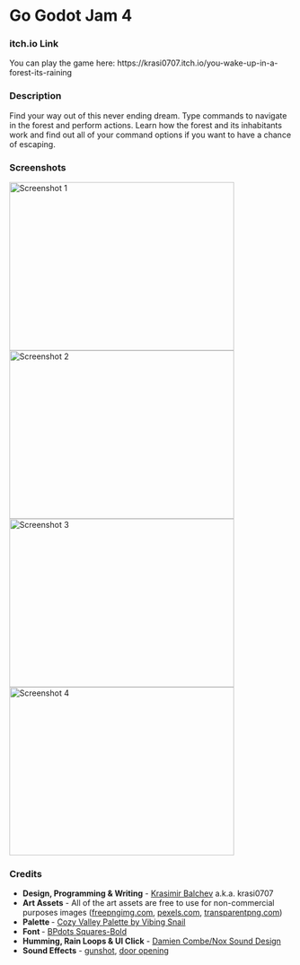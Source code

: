 # Go Godot Jam 4
<h3>itch.io Link</h3>
<p>
You can play the game here: https://krasi0707.itch.io/you-wake-up-in-a-forest-its-raining
</p>
<h3>Description</h3>
<p>
Find your way out of this never ending dream. Type commands to navigate in the forest and perform actions. Learn how the forest and its inhabitants work and find out all of your command options if you want to have a chance of escaping.
</p>
<h3>Screenshots</h3>
<div>
<img src="https://img.itch.zone/aW1hZ2UvMjA2OTg0OS8xMjE3NDM5OS5wbmc=/original/ry5MVz.png" alt="Screenshot 1" width="400" height="300">
<img src="https://img.itch.zone/aW1hZ2UvMjA2OTg0OS8xMjE3NDM5Ni5wbmc=/original/GoAHR4.png" alt="Screenshot 2" width="400" height="300">
<img src="https://img.itch.zone/aW1hZ2UvMjA2OTg0OS8xMjE3NDM5OC5wbmc=/original/pWD5Bz.png" alt="Screenshot 3" width="400" height="300">
<img src="https://img.itch.zone/aW1hZ2UvMjA2OTg0OS8xMjE3NDM5Ny5wbmc=/original/Mqv3mI.png" alt="Screenshot 4" width="400" height="300">
</div>
<h3>Credits</h3>
<ul>
<li><strong>Design, Programming & Writing</strong> - <a href="https://krasi0707.itch.io/">Krasimir Balchev</a> a.k.a. krasi0707</li>
<li><strong>Art Assets</strong> - All of the art assets are free to use for non-commercial purposes images (<a href="https://freepngimg.com/" target="_blank">freepngimg.com</a>, <a href="https://www.pexels.com/" target="_blank">pexels.com</a>, <a href="https://www.transparentpng.com" target="_blank">transparentpng.com</a>)</li><li><strong>Palette </strong>- <a href="https://lospec.com/palette-list/cozy-valley" target="_blank">Cozy Valley Palette by Vibing Snail<br></a></li><li><strong></strong><strong>Font </strong>- <a href="https://www.1001fonts.com/bpdots-font.html" target="_blank">BPdots Squares-Bold</a></li><li><strong>Humming, Rain Loops & UI Click</strong> - <a href="https://www.instagram.com/noxsounddesign/" target="_blank">Damien Combe/Nox Sound Design</a></li><li><strong>Sound Effects</strong> - <a href="https://freesound.org/people/coolguy244e/sounds/266915/" target="_blank">gunshot</a>, <a href="https://freesound.org/people/DWOBoyle/sounds/151577/" target="_blank">door opening</a><a href="https://freesound.org/people/DWOBoyle/sounds/151577/" target="_blank"></a></li>
</ul>
